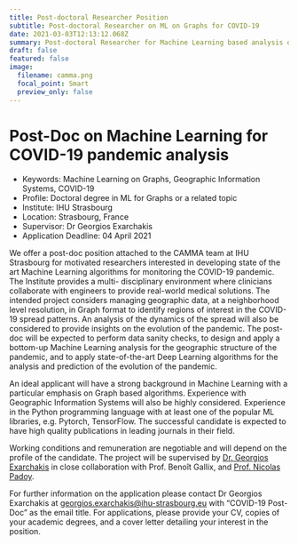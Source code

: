 ```yaml
---
title: Post-doctoral Researcher Position
subtitle: Post-doctoral Researcher on ML on Graphs for COVID-19
date: 2021-03-03T12:13:12.068Z
summary: Post-doctoral Researcher for Machine Learning based analysis of COVID-19 data.
draft: false
featured: false
image:
  filename: camma.png
  focal_point: Smart
  preview_only: false
---
```

# Post-Doc on Machine Learning for COVID-19 pandemic analysis 

* Keywords: Machine Learning on Graphs, Geographic Information Systems, COVID-19
* Profile: Doctoral degree in ML for Graphs or a related topic
* Institute: IHU Strasbourg
* Location: Strasbourg, France
* Supervisor: Dr Georgios Exarchakis
* Application Deadline: 04 April 2021

We offer a post-doc position attached to the CAMMA team at IHU Strasbourg for motivated researchers interested in developing state of the art Machine Learning algorithms for monitoring the COVID-19 pandemic. The Institute provides a multi- disciplinary environment where clinicians collaborate with engineers to provide real-world medical solutions. The intended project considers managing geographic data, at a neighborhood level resolution, in Graph format to identify regions of interest in the COVID-19 spread patterns. An analysis of the dynamics of the spread will also be considered to provide insights on the evolution of the pandemic. The post-doc will be expected to perform data sanity checks, to design and apply a  bottom-up  Machine Learning analysis for the geographic structure of the pandemic, and to apply state-of-the-art Deep Learning algorithms for the analysis and prediction of the evolution of the pandemic.

An ideal applicant will have a strong background in Machine Learning with a particular emphasis on Graph based algorithms. Experience with Geographic Information Systems will also be highly considered.  Experience in the Python programming language with at least one of the popular ML libraries, e.g. Pytorch, TensorFlow. The successful candidate is expected to have high quality publications in leading journals in their field.

Working conditions and remuneration are negotiable and will depend on the profile of the candidate. The project will be supervised by [Dr. Georgios Exarchakis](https://exarchakis.net) in close collaboration with  Prof. Benoît Gallix, and [Prof. Nicolas Padoy](http://camma.u-strasbg.fr/npadoy).

For further information on the application please contact Dr Georgios Exarchakis at georgios.exarchakis@ihu-strasbourg.eu with “COVID-19 Post-Doc” as the email title. For applications, please provide your CV, copies of your academic degrees, and a cover letter detailing your interest in the position.